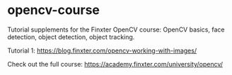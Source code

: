 # opencv-course

Tutorial supplements for the Finxter OpenCV course: OpenCV basics, face detection, object detection, object tracking.

Tutorial 1: https://blog.finxter.com/opencv-working-with-images/

Check out the full course: https://academy.finxter.com/university/opencv/
